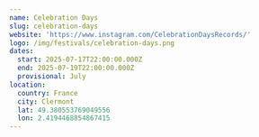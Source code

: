 ```yaml
---
name: Celebration Days
slug: celebration-days
website: 'https://www.instagram.com/CelebrationDaysRecords/'
logo: /img/festivals/celebration-days.png
dates:
  start: 2025-07-17T22:00:00.000Z
  end: 2025-07-19T22:00:00.000Z
  provisional: July
location:
  country: France
  city: Clermont
  lat: 49.380553769049556
  lon: 2.4194468854867415
---
```


